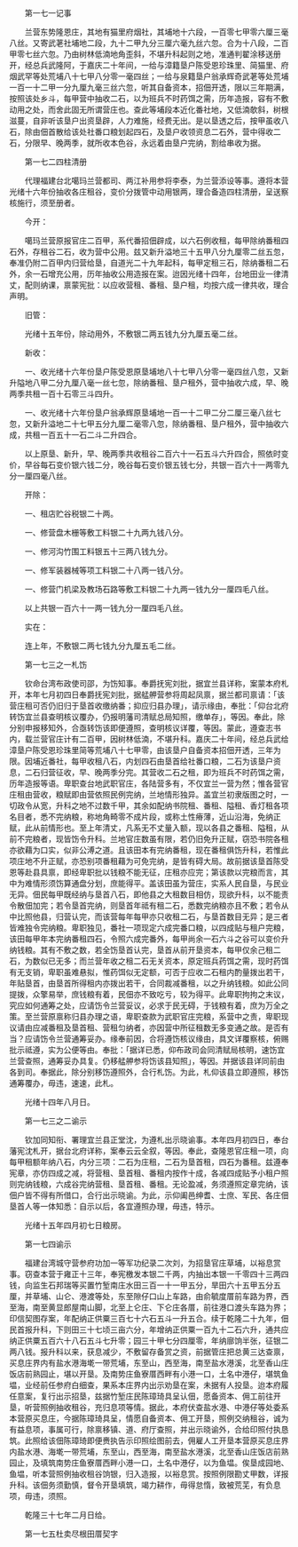 <!-- { "loadSidebar": true } -->
　　第一七一记事

　　兰营东势隆恩庄，其地有猫里府烟社，其埔地十六段，一百零七甲零六厘三毫八丝。又寄武荖社埔地二段，九十二甲九分三厘六毫九丝六忽。合为十八段，二百甲零七丝六忽。乃由树林低湳地角歪斜，不堪升科起则之地，准通判翟涂移送册开，经总兵武隆阿，于嘉庆二十年间，一给与漳籍垦户陈受恩珍珠里、简猫里、府烟武罕等处荒埔八十七甲八分零一毫四丝；一给与泉籍垦户翁承辉奇武荖等处荒埔一百一十二甲一分九厘九毫三丝六忽，听其自备资本，招佃开透，限以三年期满，按照该处乡斗，每甲营中抽收二石，以为班兵不时药饵之需，历年造报，容有不敷动用之处，而舍此固无所谓营庄也。查此等埔段本近化番社地，又低湳欹斜，树根滋蔓，自非听该垦户出资垦辟，人力难施，经费无出。是以垦透之后，按甲虽收八石，除由佃首散给该处社番口粮划起四石，及垦户收领资息二石外，营中得收二石，分限早、晚两季，就所收本色谷，永远着由垦户完纳，割给串收为据。

　　第一七二四柱清册

　　代理福建台北噶玛兰营都司、两江补用参将李泰，为兰营添设等事。遵将本营光绪十六年份抽收各庄租谷，变价分拨管中动用银两，理合备造四柱清册，呈送察核施行，须至册者。

　　今开：

　　噶玛兰营原报官庄二百甲，系代番招佃辟成，以六石例收租，每甲除纳番租四石外，存租谷二石，收为营中公用。兹又新升溢地三十五甲八分九厘零二丝五忽，奉准仍附二百甲内归营给垦，自道光二十九年起科，每甲定租三石，除纳番租二石外，余一石增充公用，历年抽收公用造报在案。迨因光绪十四年，台地田业一律清丈，配则纳课，禀蒙宪批：以应收营租、番租、垦户租，均按六成一律共收，理合声明。

　　旧管：

　　光绪十五年份，除动用外，不敷银二两五钱九分九厘五毫二丝。

　　新收：

　　一、收光绪十六年份垦户陈受恩原垦埔地八十七甲八分零一毫四丝八忽，又新升隘地八甲二分九厘八毫一丝七忽，除纳番租、垦户租外，营中抽收六成，早、晚两季共租一百十石零三斗四升。

　　一、收光绪十六年份垦户翁承辉原垦埔地一百一十二甲二分二厘三毫八丝七忽，又新升溢地二十七甲五分九厘二毫零八忽，除纳番租、垦户租外，营中抽收六成，共租一百五十一石二斗二升四合。

　　以上原垦、新升，早、晚两季共收租谷二百六十一石五斗六升四合，照依时变价，早谷每石变价银六钱二分，晚谷每石变价银五钱七分，共银一百六十一两零九分一厘四毫八丝。

　　开除：

　　一、租店贮谷税银二十两。

　　一、修营盘木栅等敷工料银二十九两九钱八分。

　　一、修河沟竹围工料银五十三两八钱九分。

　　一、修军装器械等项工料银二十八两一钱八分。

　　一、修营门机梁及教场石路等敷工料银二十九两一钱九分一厘四毛八丝。

　　以上共银一百六十一两一钱九分一厘四毛八丝。

　　实在：

　　连上年，不敷银二两七钱九分九厘五毛二丝。

　　第一七三之一札饬

　　钦命台湾布政使司邵，为饬知事。奉爵抚宪刘批，据宜兰县详称，案蒙本府札开，本年七月初四日奉爵抚宪刘批，据艋舺营参将周起凤禀，据兰都司禀请：「该营庄租可否仍旧归于垦首收缴纳番；抑应归县办理」，请示缘由，奉批：「仰台北府转饬宜兰县查明核议覆办，仍报明藩司清赋总局知照，缴单存」，等因。奉此，除分别申报移知外，合亟转饬该即便遵照，查明核议详覆，等因。蒙此，遵查志书内，载兰营官庄计有二百甲，因树林低湳，不堪升科。嘉庆二十年间，经总兵武给漳垦户陈受恩珍珠里简等荒埔八十七甲零，由该垦户自备资本招佃开透，三年为限。因埔近番社，每甲收租八石，内划四石由垦首给社番口粮，二石为该垦户资息，二石归营征收，早、晚两季分完。其营收二石之租，即为班兵不时药饵之需，历年造报等语。卑职查台地武职官庄，各陆营多有，不仅宜兰一营为然；惟各营官庄租由营收，粮赋即由营依照民例完纳，兰地情形独异。盖宜兰初隶版图之时，一切政令从宽，升科之地不过数千甲，其余如配纳书院租、番租、隘租、香灯租各项名目者，悉不完纳粮，称地角畸零不成片段，或称土性瘠薄，近山沿海，免纳正赋，此从前情形也。至上年清丈，凡系无不丈量入额，现以各县之番租、隘租，从前不完粮者，现皆饬令升科。兰地官庄数虽有限，若仍旧免升正赋，窃恐书院各租亦欲藉为口实，似非公溥之道。且该田本有完纳番租，现在番租俱饬升科，若惟此项庄地不升正赋，亦恐别项番租藉为可免完纳，是皆有碍大局。故前据该垦首陈受恩等赴县具禀，即经卑职批以钱粮不能无征，庄租亦应完；第该款以完粮而言，其中为难情形须饬算通盘分划，庶能得平。盖该田虽为营庄，实系人民自垦，与民业无异。佃民每甲既经纳与垦首八石，即他县之大租数目相仿，现欲升科，以不能责令散佃加完；若令垦首完纳，则垦首年祗有租二石，悉数完纳粮亦且不敷；若令从中比照他县，归营认完，而该营每年每甲亦只收租二石，与垦首数目无异；是三者皆难独令完纳粮。卑职独见，番社一项现定六成完番口粮，以四成贴与租户完粮，该田每甲年本完纳番租四石，令照六成完番外，每甲尚余一石六斗之谷可以变价升纳钱粮。其有不敷之数，若全饬垦首认完，垦首从前开垦资本，每甲仅余己租二石，为数似已无多；而兰营年收之租二石无关资本，原定班兵药饵之需，现时药饵有无支销，卑职虽难悬拟，惟药饵似无定额，可否于应收二石租内酌量拨出若干，年贴垦首，由垦首所得租内亦拨出若干，合同裁减番租，以之升纳钱粮。如此公同提拨，众擎易举，庶钱粮有着，民佃亦不致吃亏，较为得平。此卑职拘拘之末议，究应如何通筹之处，应请饬令兰营妥议，必求于民无碍，于钱粮有着，庶为万全之策。至兰营原禀称归县办理之语，卑职查款为武职官庄完粮，系营中之责，卑职现议请由应减番租及垦首租、营租匀纳者，亦因营中所征租数无多变通之故。是否有当？应请饬令兰营通筹妥办。缘奉前因，合将遵饬核议缘由，具文详覆察核，俯赐批示祗遵，实为公便等由。奉批：「据详已悉，仰布政司会同清赋局核明，速饬宜兰营查照，通筹妥办具复。仍移艋舺参将饬该县知照」，等因。并据该县详同前由各到司。奉据此，除分别移饬遵照外，合行札饬。为此，札仰该县立即遵照，移饬通筹覆办，毋违，速速，此札。

　　光绪十四年八月日。

　　第一七三之二谕示

　　钦加同知衔、署理宜兰县正堂沈，为遵札出示晓谕事。本年四月初四日，奉台藩宪沈札开，据台北府详称，案奉云云全叙，等因。奉此，查隆恩官庄租一项，向每甲租额年纳八石，内分三项：二石为庄租，二石为垦首租，四石为番租。兹遵奉宪章，亦仿四成之减，将营租、垦首租、番租内按作十成，各减四成贴予小租户照则完纳钱粮，六成谷完纳营租、垦首租、番租。无论盈减，务须遵照定章完纳，该佃户皆不得有所借口，合行出示晓谕。为此，示仰阖邑绅耆、士庶、军民、各庄佃垦首人等一体知悉：自示以后，各宜遵照办理，毋违，特示。

　　光绪十五年四月初七日粮房。

　　第一七四谕示

　　福建台湾城守营参府功加一等军功纪录二次刘，为招垦官庄草埔，以裕息赏事。窃查本营于雍正十三年，奉宪檄发本银二千两，内抽出本银一千零四十三两四钱，向监生石邦瑞等买置竹堑南庄水田三百一十一甲五分，旱田六十五甲五分五厘，并草埔、山仑、港渡等处，东至隙仔口山上车路，由俞毓度厝前车路为界，西至海，南至黄显郎屋南山脚，北至上仑庄、下仑庄各厝，前往港口渡头车路为界；印信契图存案，年配纳正供粟三百七十六石五斗一升五合。续于乾隆二十九年，佃民首报升科，下则田三十七顷三亩六分，年增纳正供粟一百九十二石六升，通共应纳正供粟五百六十八石五斗七升零；园三十甲七分四厘零，年纳廍饷半张，征银二两八钱。报升科以来，获息减少，不敷留存备赏之资，前据管庄把总黄三达查禀，买息庄界内有盐水港海墘一带荒埔，东至山，西至海，南至盐水港溪，北至香山庄饭店前熟园止，堪以开垦。及南势庄鱼寮厝西畔有小港一口，土名中港仔，堪筑鱼塭，业经前任参府白细查，果系本庄界内出示劝垦在案，未据有人投垦。迨本府履任意案，复行出示招垦，兹据竹堑庄民陈璋琦具呈认佃，愿备资本、佣工前往开垦，听营照例抽收租谷，充归息项等情。据此，本府伏查盐水港、中港仔等处委系本营原买息庄，今据陈璋琦具呈，情愿自备资本、佣工开垦，照例交纳租谷，诚为有益息项，事属可行，除禀移镇、道、府厅查照，并出示晓谕外，合给印照付执恳筑。此照给该佃陈璋琦即便赉执告示印照绘图前去，佣雇人工开垦本营原买息庄界内盐水港、海墘一带荒埔，东至山，西至海，南至盐水港溪，北至香山庄饭店前熟园止，及填筑南势庄鱼寮厝西畔小港一口，土名中港仔，以为鱼塭。俟垦成园地、鱼塭，听本营照例抽收租谷饷银，归入造报，以裕息赏。按照例限勘丈甲数，详报升科。该佃务须勤慎，督令开垦填筑，竭力耕作，毋得怠惰，致被荒芜，有负息项，毋违，须照。

　　乾隆三十七年二月日给。

　　第一七五杜卖尽根田厝契字

